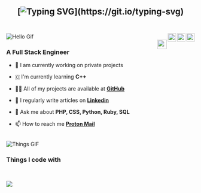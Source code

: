       
<div align="center" style="margin: 22px 0; display: flex; justify-content: center; align-items: center;">
<span style="font-size: 1.4rem; font-weight: bold; display: inline-block; vertical-align: middle;">
</br>
    
[![Typing SVG](https://readme-typing-svg.demolab.com?font=Lato&size=35&pause=1000&center=true&width=435&lines=Hello+%3Ccoders!%2F%3E%2C+I'm+Bryan.)](https://git.io/typing-svg)

</span>
</div>
<span>
<a href="https://app.daily.dev/bryanapolonio" target="_blank"><img alt="Github" align="right" width="22" src="https://cdn.simpleicons.org/daily.dev/white"/><a>
<a href="https://www.linkedin.com/in/bryanapolonio" target="_blank"><img alt="Github" align="right" width="22" src="https://cdn.simpleicons.org/linkedin/white" /><a>
<a href="https://github.com/BryanApolonio" target="_blank"><img alt="Github" align="right" width="22" src="https://cdn.simpleicons.org/github/white" /></a>
</span>
<div>
<img src="https://user-images.githubusercontent.com/73097560/115834477-dbab4500-a447-11eb-908a-139a6edaec5c.gif" alt="Hello Gif" />
</div>
<a href="https://bryanapolonio.github.io" target="_blank"><img align='right' src='https://media.tenor.com/S61VCO73mOAAAAAj/linux-tux.gif' width='25'></a>    
<h3>A Full Stack Engineer</h3>
    
- 🔭 I am currently working on private projects
  
- 🇨 I'm currently learning **C++**

- 👨‍💻 All of my projects are available at **[GitHub](https://github.com/BryanApolonio?tab=repositories)**

- 📝 I regularly write articles on **[Linkedin](www.linkedin.com/in/bryanapolonio)**

- 💬 Ask me about **PHP, CSS, Python, Ruby, SQL**

- 📫 How to reach me **[Proton Mail](mailto:Bryan.Apolonio@proton.me)**

<br/>
<img src="https://user-images.githubusercontent.com/73097560/115834477-dbab4500-a447-11eb-908a-139a6edaec5c.gif" alt="Things GIF">
<h3> Things I code with</h3><br>
<p><img src="https://skillicons.dev/icons?i=html,css,js,py,php,ruby,linux,git,github" /></p><br>

